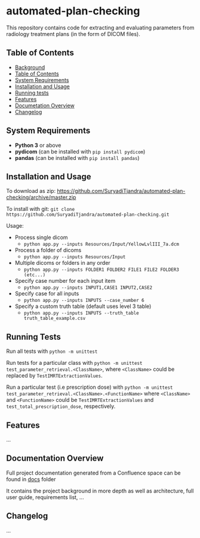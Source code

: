 # automated-plan-checking

This repository contains code for extracting and evaluating parameters from radiology treatment plans (in the form of DICOM files).

## Table of Contents

- [Background](#automated-plan-checking)
- [Table of Contents](#Table-of-Contents)
- [System Requirements](#System-Requirements)
- [Installation and Usage](#Installation-and-Usage)
- [Running tests](#Running-tests)
- [Features](#Features)
- [Documetation Overview](#Documetation-Overview)
- [Changelog](#Changelog)

## System Requirements

- **Python 3** or above
- **pydicom** (can be installed with `pip install pydicom`)
- **pandas** (can be installed with `pip install pandas`)

## Installation and Usage

To download as zip: <https://github.com/SuryadiTjandra/automated-plan-checking/archive/master.zip>

To install with git: `git clone https://github.com/SuryadiTjandra/automated-plan-checking.git`

Usage:

- Process single dicom
  - `python app.py --inputs Resources/Input/YellowLvlIII_7a.dcm`
- Process a folder of dicoms
  - `python app.py --inputs Resources/Input`
- Multiple dicoms or folders in any order
  - `python app.py --inputs FOLDER1 FOLDER2 FILE1 FILE2 FOLDER3 (etc...)`
- Specify case number for each input item
  - `python app.py --inputs INPUT1,CASE1 INPUT2,CASE2`
- Specify case for all inputs
  - `python app.py --inputs INPUTS --case_number 6`
- Specify a custom truth table (default uses level 3 table)
  - `python app.py --inputs INPUTS --truth_table truth_table_example.csv`

## Running Tests

Run all tests with `python -m unittest`

Run tests for a particular class with `python -m unittest test_parameter_retrieval.<ClassName>`, where `<ClassName>` could be replaced by `TestIMRTExtractionValues`.

Run a particular test (i.e prescription dose) with `python -m unittest test_parameter_retrieval.<ClassName>.<FunctionName>` where `<ClassName>` and `<FunctionName>` could be `TestIMRTExtractionValues` and `test_total_prescription_dose`, respectively.

## Features

...

## Documentation Overview

Full project documentation generated from a Confluence space can be found in [docs](docs) folder

It contains the project background in more depth as well as architecture, full user guide, requirements list, ...

## Changelog

...
